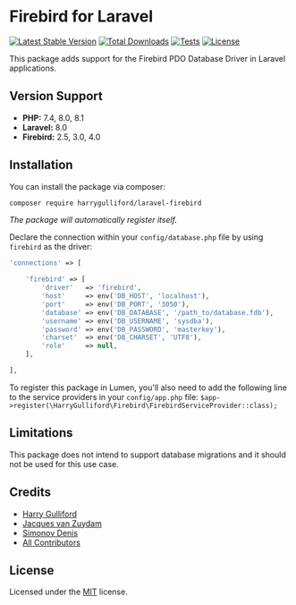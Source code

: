 # Firebird for Laravel

[![Latest Stable Version](https://poser.pugx.org/harrygulliford/laravel-firebird/v/stable)](https://packagist.org/packages/harrygulliford/laravel-firebird)
[![Total Downloads](https://poser.pugx.org/harrygulliford/laravel-firebird/downloads)](https://packagist.org/packages/harrygulliford/laravel-firebird)
[![Tests](https://github.com/harrygulliford/laravel-firebird/actions/workflows/tests.yml/badge.svg)](https://github.com/harrygulliford/laravel-firebird/actions/workflows/tests.yml)
[![License](https://poser.pugx.org/harrygulliford/laravel-firebird/license)](https://packagist.org/packages/harrygulliford/laravel-firebird)

This package adds support for the Firebird PDO Database Driver in Laravel applications.

## Version Support

- **PHP:** 7.4, 8.0, 8.1
- **Laravel:** 8.0
- **Firebird:** 2.5, 3.0, 4.0

## Installation

You can install the package via composer:

```bash
composer require harrygulliford/laravel-firebird
```

_The package will automatically register itself._

Declare the connection within your `config/database.php` file by using `firebird` as the
driver:
```php
'connections' => [

    'firebird' => [
        'driver'   => 'firebird',
        'host'     => env('DB_HOST', 'localhost'),
        'port'     => env('DB_PORT', '3050'),
        'database' => env('DB_DATABASE', '/path_to/database.fdb'),
        'username' => env('DB_USERNAME', 'sysdba'),
        'password' => env('DB_PASSWORD', 'masterkey'),
        'charset'  => env('DB_CHARSET', 'UTF8'),
        'role'     => null,
    ],

],
```

To register this package in Lumen, you'll also need to add the following line to the service providers in your `config/app.php` file:
`$app->register(\HarryGulliford\Firebird\FirebirdServiceProvider::class);`

## Limitations
This package does not intend to support database migrations and it should not be used for this use case.

## Credits
- [Harry Gulliford](https://github.com/harrygulliford)
- [Jacques van Zuydam](https://github.com/jacquestvanzuydam/laravel-firebird)
- [Simonov Denis](https://github.com/sim1984/laravel-firebird)
- [All Contributors](https://github.com/harrygulliford/laravel-firebird/graphs/contributors)

## License
Licensed under the [MIT](https://choosealicense.com/licenses/mit/) license.
